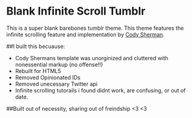 # Blank Infinite Scroll Tumblr

This is a super blank barebones tumblr theme.
This theme features the infinite scrolling feature and implementation by [Cody Sherman](http://codysherman.com/).

##I built this becuause:

* Cody Shermans template was unorginized and cluttered with nonessential markup (no offense!!)
* Rebuilt for HTML5
* Removed Opinionated IDs
* Removed unecessary Twitter api
* Infinite scrolling tutorails i found didnt work, are confusing, or out of date.


##Built out of necessity, sharing out of freindship <3 <3
